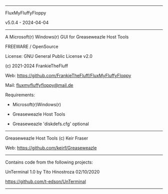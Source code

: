 -----------------------------------------------------------------

FluxMyFluffyFloppy

v5.0.4 - 2024-04-04

-----------------------------------------------------------------

A Microsoft(r) Windows(r) GUI for Greaseweazle Host Tools

FREEWARE / OpenSource

License: GNU General Public License v2.0

(c) 2021-2024 FrankieTheFluff

Web: https://github.com/FrankieTheFluff/FluxMyFluffyFloppy

Mail: fluxmyfluffyfloppy@mail.de


Requirements: 

- Microsoft(r)Windows(r)
  
- Greaseweazle Host Tools
  
- Greaseweazle 'diskdefs.cfg' optional
  
-----------------------------------------------------------------

Greaseweazle Host Tools (c) Keir Fraser

Web: https://github.com/keirf/Greaseweazle

-----------------------------------------------------------------

Contains code from the following projects:

UnTerminal 1.0 by Tito Hinostroza 02/10/2020

https://github.com/t-edson/UnTerminal

-----------------------------------------------------------------
